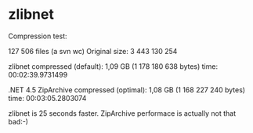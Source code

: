 # zlibnet

Compression test:

127 506 files (a svn wc)
Original size: 3 443 130 254

zlibnet
compressed (default): 1,09 GB (1 178 180 638 bytes)
time: 00:02:39.9731499

.NET 4.5 ZipArchive
compressed (optimal): 1,08 GB (1 168 227 240 bytes)
time: 00:03:05.2803074

zlibnet is 25 seconds faster.
ZipArchive performace is actually not that bad:-)
